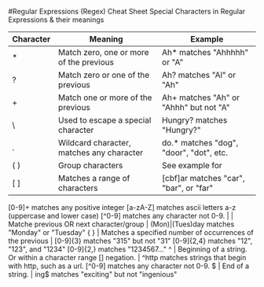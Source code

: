 #Regular Expressions (Regex) Cheat Sheet
Special Characters in Regular Expressions & their meanings

Character | Meaning | Example 
--- | --- | ---
* | Match zero, one or more of the previous | Ah* matches "Ahhhhh" or "A"
?	| Match zero or one of the previous	| Ah? matches "Al" or "Ah"
+	| Match one or more of the previous	| Ah+ matches "Ah" or "Ahhh" but not "A"
\	| Used to escape a special character	| Hungry\? matches "Hungry?"
.	| Wildcard character, matches any character	| do.* matches "dog", "door", "dot", etc.
( )	| Group characters	| See example for |
[ ]	| Matches a range of characters	| [cbf]ar matches "car", "bar", or "far"
[0-9]+ matches any positive integer
[a-zA-Z] matches ascii letters a-z (uppercase and lower case)
[^0-9] matches any character not 0-9.
|	| Matche previous OR next character/group	| (Mon)|(Tues)day matches "Monday" or "Tuesday"
{ }	| Matches a specified number of occurrences of the previous	| [0-9]{3} matches "315" but not "31"
[0-9]{2,4} matches "12", "123", and "1234"
[0-9]{2,} matches "1234567..."
^	| Beginning of a string. Or within a character range [] negation. |	^http matches strings that begin with http, such as a url.
[^0-9] matches any character not 0-9.
$	| End of a string.	| ing$ matches "exciting" but not "ingenious"
